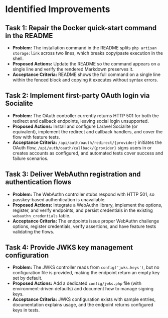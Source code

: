 # Identified Improvements

## Task 1: Repair the Docker quick-start command in the README
- **Problem:** The installation command in the README splits `php artisan storage:link` across two lines, which breaks copy/paste execution in the shell.
- **Proposed Actions:** Update the README so the command appears on a single line and verify the rendered Markdown preserves it.
- **Acceptance Criteria:** README shows the full command on a single line within the fenced block and copying it executes without syntax errors.

## Task 2: Implement first-party OAuth login via Socialite
- **Problem:** The OAuth controller currently returns HTTP 501 for both the redirect and callback endpoints, leaving social login unsupported.
- **Proposed Actions:** Install and configure Laravel Socialite (or equivalent), implement the redirect and callback handlers, and cover the flow with feature tests.
- **Acceptance Criteria:** `/api/auth/oauth/redirect/{provider}` initiates the OAuth flow, `/api/auth/oauth/callback/{provider}` signs users in or creates accounts as configured, and automated tests cover success and failure scenarios.

## Task 3: Deliver WebAuthn registration and authentication flows
- **Problem:** The WebAuthn controller stubs respond with HTTP 501, so passkey-based authentication is unavailable.
- **Proposed Actions:** Integrate a WebAuthn library, implement the options, register, and verify endpoints, and persist credentials in the existing `webauthn_credentials` table.
- **Acceptance Criteria:** The endpoints issue proper WebAuthn challenge options, register credentials, verify assertions, and have feature tests validating the flows.

## Task 4: Provide JWKS key management configuration
- **Problem:** The JWKS controller reads from `config('jwks.keys')`, but no configuration file is provided, making the endpoint return an empty key set by default.
- **Proposed Actions:** Add a dedicated `config/jwks.php` file (with environment-driven defaults) and document how to manage signing keys.
- **Acceptance Criteria:** JWKS configuration exists with sample entries, documentation explains usage, and the endpoint returns configured keys in tests.
